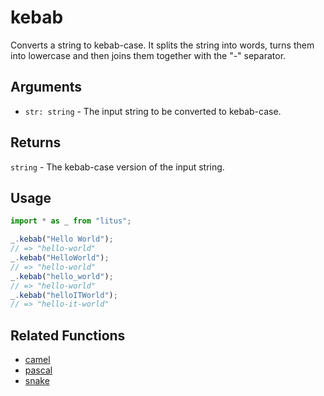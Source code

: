 # kebab

Converts a string to kebab-case. It splits the string into words, turns them
into lowercase and then joins them together with the "-" separator.

## Arguments

- `str: string` - The input string to be converted to kebab-case.

## Returns

`string` - The kebab-case version of the input string.

## Usage

```ts
import * as _ from "litus";

_.kebab("Hello World");
// => "hello-world"
_.kebab("HelloWorld");
// => "hello-world"
_.kebab("hello_world");
// => "hello-world"
_.kebab("helloITWorld");
// => "hello-it-world"
```

## Related Functions

- [camel](camel.md)
- [pascal](pascal.md)
- [snake](snake.md)
